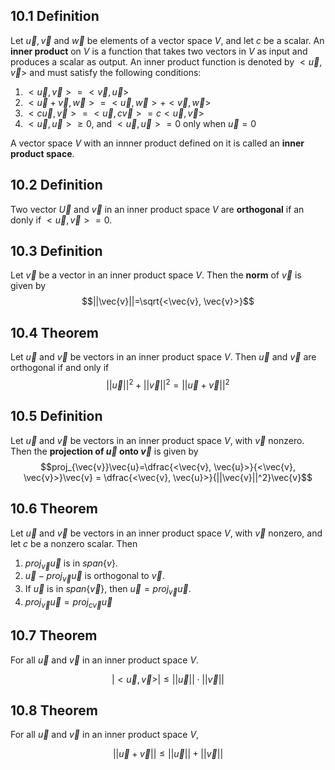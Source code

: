 ## 10.1 Definition

Let $\vec{u}, \vec{v}$ and $\vec{w}$ be elements of a vector space $V$, and let $c$ be a scalar. An **inner product** on $V$ is a function that takes two vectors in $V$ as input and produces a scalar as output. An inner product function is denoted by $<\vec{u}, \vec{v}>$ and must satisfy the following conditions:

1. $<\vec{u}, \vec{v}> = <\vec{v}, \vec{u}>$
2. $<\vec{u} + \vec{v}, \vec{w}> = <\vec{u}, \vec{w}> + <\vec{v}, \vec{w}>$
3. $<c\vec{u}, \vec{v}> = <\vec{u}, c\vec{v}> = c<\vec{u}, \vec{v}>$
4. $<\vec{u}, \vec{u}> \geq 0$, and $<\vec{u}, \vec{u}>=0$ only when $\vec{u} = 0$

A vector space $V$ with an innner product defined on it is called an **inner product space**.

## 10.2 Definition

Two vector $\vec{U}$ and $\vec{v}$ in an inner product space $V$ are **orthogonal** if an donly if $<\vec{u}, \vec{v}> = 0$.

## 10.3 Definition

Let $\vec{v}$ be a vector in an inner product space $V$. Then the **norm** of $\vec{v}$ is given by
$$||\vec{v}||=\sqrt{<\vec{v}, \vec{v}>}$$

## 10.4 Theorem

Let $\vec{u}$ and $\vec{v}$ be vectors in an inner product space $V$. Then $\vec{u}$ and $\vec{v}$ are orthogonal if and only if
$$||\vec{u}||^2 + ||\vec{v}||^2 = ||\vec{u} + \vec{v}||^2$$

## 10.5 Definition

Let $\vec{u}$ and $\vec{v}$ be vectors in an inner product space $V$, with $\vec{v}$ nonzero. Then the **projection of $\vec{u}$ onto $\vec{v}$** is given by
$$proj_{\vec{v}}\vec{u}=\dfrac{<\vec{v}, \vec{u}>}{<\vec{v}, \vec{v}>}\vec{v} = \dfrac{<\vec{v}, \vec{u}>}{||\vec{v}||^2}\vec{v}$$

## 10.6 Theorem

Let $\vec{u}$ and $\vec{v}$ be vectors in an inner product space $V$, with $\vec{v}$ nonzero, and let $c$ be a nonzero scalar. Then

1. $proj_\vec{v} \vec{u}$ is in $span\{v\}$.
2. $\vec{u} - proj_\vec{v} \vec{u}$ is orthogonal to $\vec{v}$.
3. If $\vec{u}$ is in $span\{\vec{v}\}$, then $\vec{u} = proj_\vec{v} \vec{u}$.
4. $proj_\vec{v} \vec{u} = proj_{c\vec{v}} \vec{u}$

## 10.7 Theorem

For all $\vec{u}$ and $\vec{v}$ in an inner product space $V$.

$$ |<\vec{u}, \vec{v}>| \leq ||\vec{u}||\cdot||\vec{v}||$$

## 10.8 Theorem

For all $\vec{u}$ and $\vec{v}$ in an inner product space $V$,

$$ ||\vec{u} + \vec{v}|| \leq ||\vec{u}|| + ||\vec{v}||$$
